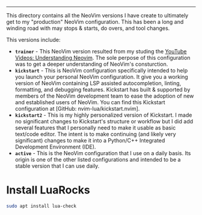 <!-- vim: ts=2 sts=2 sw=2 et                                                            -- this is called a 'modeline' - [Modeline magic](https://vim.fandom.com/wiki/Modeline_magic), [Tab settings in Vim](https://arisweedler.medium.com/tab-settings-in-vim-1ea0863c5990) -->
<!-- markdownlint-disable-file MD007 MD012 MD013 MD022 MD033 MD035 MD041 MD045          -- for the linter 'markdownlint', disable these linting rule, See [Markdownlint Documentation](https://docs.superoffice.com/contribute/markdown-guide/markdownlint.html) -->

<!--
Maintainer:   jeffskinnerbox@yahoo.com / www.jeffskinnerbox.me
Version:      0.0.1
-->


<!--
<div align="center">
<img src="https://raw.githubusercontent.com/jeffskinnerbox/blog/main/content/images/banners-bkgrds/work-in-progress.jpg" title="These materials require additional work and are not ready for general use." align="center" width=420px height=219px>
</div>
-->

------

This directory contains all the NeoVim versions I have create to ultimately get to my "production" NeoVim configuration.
This has been a long and winding road with may stops & starts, do overs, and tool changes.

This versions include:

* **`trainer`** - This NeoVim version resulted from my studing the [YouTube Videos: Understanding Neovim](https://www.youtube.com/playlist?list=PLx2ksyallYzW4WNYHD9xOFrPRYGlntAft). The sole perpose of this configuration was to get a deeper understanding of NeoVim's consturction.
* **`kickstart`** - This is NeoVim configuration specifically intended to help you launch your personal NeoVim configuration.  It give you a working version of NeoVim containing LSP assisted autocompletion, linting, formatting, and debugging features.  Kickstart has built & supported by members of the NeoVim development team to ease the adoption of new and established users of NeoVim.  You can find this Kickstart configuration at [GitHub: nvim-lua/kickstart.nvim].
* **`kickstart2`** - This is my highly personalized version of Kickstart.  I made no significant changes to Kickstart's structure or workflow but I did add several features that I personally need to make it usable as basic text/code editor. The intent is to make continuing (and likely very significant) changes to make it into a Python/C++ Integrated Development Environment (IDE).
* **`active`** - This is the NeoVim configuration that I use on a daily basis. Its origin is one of the other listed configurations and intended to be a stable version that I can use daily.


# Install LuaRocks

```bash
sudo apt install lua-check
```
